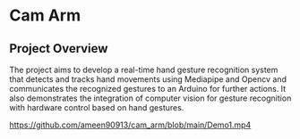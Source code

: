 # Cam Arm

## Project Overview
The project aims to develop a real-time hand gesture recognition system that detects and tracks hand movements using Mediapipe and Opencv and communicates the recognized gestures to an Arduino for further actions. It also demonstrates the integration of computer vision for gesture recognition with hardware control based on hand gestures.

https://github.com/ameen90913/cam_arm/blob/main/Demo1.mp4
